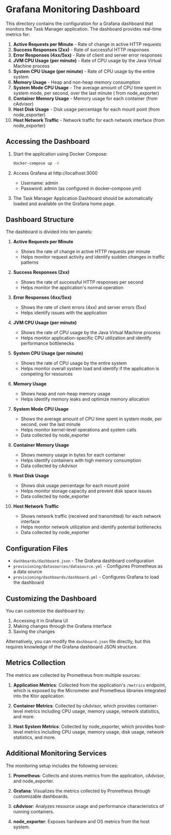 # Grafana Monitoring Dashboard

This directory contains the configuration for a Grafana dashboard that monitors the Task Manager application. The
dashboard provides real-time metrics for:

1. **Active Requests per Minute** - Rate of change in active HTTP requests
2. **Success Responses (2xx)** - Rate of successful HTTP responses
3. **Error Responses (4xx/5xx)** - Rate of client and server error responses
4. **JVM CPU Usage (per minute)** - Rate of CPU usage by the Java Virtual Machine process
5. **System CPU Usage (per minute)** - Rate of CPU usage by the entire system
6. **Memory Usage** - Heap and non-heap memory consumption
7. **System Mode CPU Usage** - The average amount of CPU time spent in system mode, per second, over the last minute (
   from node_exporter)
8. **Container Memory Usage** - Memory usage for each container (from cAdvisor)
9. **Host Disk Usage** - Disk usage percentage for each mount point (from node_exporter)
10. **Host Network Traffic** - Network traffic for each network interface (from node_exporter)

## Accessing the Dashboard

1. Start the application using Docker Compose:
   ```bash
   docker-compose up -d
   ```

2. Access Grafana at http://localhost:3000
    - Username: admin
    - Password: admin (as configured in docker-compose.yml)

3. The Task Manager Application Dashboard should be automatically loaded and available on the Grafana home page.

## Dashboard Structure

The dashboard is divided into ten panels:

1. **Active Requests per Minute**
    - Shows the rate of change in active HTTP requests per minute
    - Helps monitor request activity and identify sudden changes in traffic patterns

2. **Success Responses (2xx)**
    - Shows the rate of successful HTTP responses per second
    - Helps monitor the application's normal operation

3. **Error Responses (4xx/5xx)**
    - Shows the rate of client errors (4xx) and server errors (5xx)
    - Helps identify issues with the application

4. **JVM CPU Usage (per minute)**
    - Shows the rate of CPU usage by the Java Virtual Machine process
    - Helps monitor application-specific CPU utilization and identify performance bottlenecks

5. **System CPU Usage (per minute)**
    - Shows the rate of CPU usage by the entire system
    - Helps monitor overall system load and identify if the application is competing for resources

6. **Memory Usage**
    - Shows heap and non-heap memory usage
    - Helps identify memory leaks and optimize memory allocation

7. **System Mode CPU Usage**
    - Shows the average amount of CPU time spent in system mode, per second, over the last minute
    - Helps monitor kernel-level operations and system calls
    - Data collected by node_exporter

8. **Container Memory Usage**
    - Shows memory usage in bytes for each container
    - Helps identify containers with high memory consumption
    - Data collected by cAdvisor

9. **Host Disk Usage**
    - Shows disk usage percentage for each mount point
    - Helps monitor storage capacity and prevent disk space issues
    - Data collected by node_exporter

10. **Host Network Traffic**
    - Shows network traffic (received and transmitted) for each network interface
    - Helps monitor network utilization and identify potential bottlenecks
    - Data collected by node_exporter

## Configuration Files

- `dashboards/dashboard.json` - The Grafana dashboard configuration
- `provisioning/datasources/datasource.yml` - Configures Prometheus as a data source
- `provisioning/dashboards/dashboard.yml` - Configures Grafana to load the dashboard

## Customizing the Dashboard

You can customize the dashboard by:

1. Accessing it in Grafana UI
2. Making changes through the Grafana interface
3. Saving the changes

Alternatively, you can modify the `dashboard.json` file directly, but this requires knowledge of the Grafana dashboard
JSON structure.

## Metrics Collection

The metrics are collected by Prometheus from multiple sources:

1. **Application Metrics**: Collected from the application's `/metrics` endpoint, which is exposed by the Micrometer and
   Prometheus libraries integrated into the Ktor application.

2. **Container Metrics**: Collected by cAdvisor, which provides container-level metrics including CPU usage, memory
   usage, network statistics, and more.

3. **Host System Metrics**: Collected by node_exporter, which provides host-level metrics including CPU usage, memory
   usage, disk usage, network statistics, and more.

## Additional Monitoring Services

The monitoring setup includes the following services:

1. **Prometheus**: Collects and stores metrics from the application, cAdvisor, and node_exporter.

2. **Grafana**: Visualizes the metrics collected by Prometheus through customizable dashboards.

3. **cAdvisor**: Analyzes resource usage and performance characteristics of running containers.

4. **node_exporter**: Exposes hardware and OS metrics from the host system.
